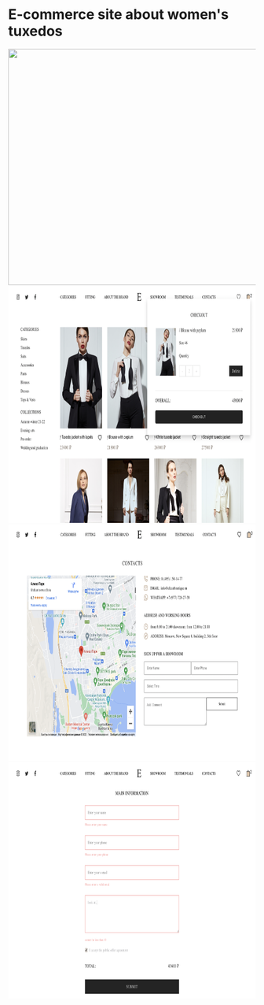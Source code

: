 # E-commerce site about women's tuxedos
<img src="src/screenshots/home-page-screenshot.png" width='2560' height='480'>
<img src="src/screenshots/catalog-screenshot.png" width='2560' height='480'>
<img src="src/screenshots/contacts-screenshot.png" width='2560' height='480'>
<img src="src/screenshots/checkout-screenshot.png" width='2560' height='480'>
